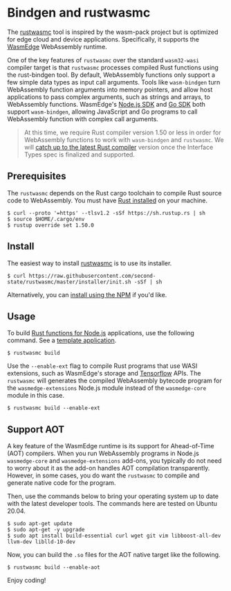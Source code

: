 # Bindgen and rustwasmc


The [rustwasmc](https://github.com/second-state/rustwasmc) tool is inspired by the wasm-pack project but is optimized for edge cloud and device applications. Specifically, it supports the [WasmEdge](https://github.com/WasmEdge/WasmEdge) WebAssembly runtime.

One of the key features of `rustwasmc` over the standard `wasm32-wasi` compiler target is that `rustwasmc` processes compiled Rust functions using the rust-bindgen tool.
By default, WebAssembly functions only support a few simple data types as
input call arguments. Tools like `wasm-bindgen` turn WebAssembly function
arguments into memory pointers, and allow host applications to
pass complex arguments, such as strings and arrays, to WebAssembly functions.
WasmEdge's [Node.js SDK](../../embed/node.md) and [Go SDK](../../embed/go.md) both support `wasm-bindgen`, allowing JavaScript and Go programs to call WebAssembly function with complex call arguments.

> At this time, we require Rust compiler version 1.50 or less in order for WebAssembly functions to work with `wasm-bindgen` and `rustwasmc`. We will [catch up to the latest Rust compiler](https://github.com/WasmEdge/WasmEdge/issues/264) version once the Interface Types spec is finalized and supported.


## Prerequisites

The `rustwasmc` depends on the Rust cargo toolchain to compile Rust source code to WebAssembly. You must have [Rust installed](https://www.rust-lang.org/tools/install) on your machine.

```src
$ curl --proto '=https' --tlsv1.2 -sSf https://sh.rustup.rs | sh
$ source $HOME/.cargo/env
$ rustup override set 1.50.0
```

## Install

The easiest way to install [rustwasmc](https://github.com/second-state/rustwasmc) is to use its installer.

```src
$ curl https://raw.githubusercontent.com/second-state/rustwasmc/master/installer/init.sh -sSf | sh
```

Alternatively, you can [install using the NPM](https://github.com/second-state/rustwasmc#install) if you'd like.

## Usage

To build [Rust functions for Node.js](../../embed/node.md) applications, use the following command. See a [template application](https://github.com/second-state/wasmedge-nodejs-starter).

```src
$ rustwasmc build
```

Use the `--enable-ext` flag to compile Rust programs that use WASI extensions, such as WasmEdge's storage and [Tensorflow](tensorflow.md) APIs. The `rustwasmc` will generates the compiled WebAssembly bytecode program for the `wasmedge-extensions` Node.js module instead of the `wasmedge-core` module in this case.

```src
$ rustwasmc build --enable-ext
```

## Support AOT

A key feature of the WasmEdge runtime is its support for Ahead-of-Time (AOT) compilers. When you run WebAssembly programs in Node.js `wasmedge-core` and `wasmedge-extensions` add-ons, you typically do not need to worry about it as the add-on handles AOT compilation transparently. However, in some cases, you do want the `rustwasmc` to compile and generate native code for the program. 

Then, use the commands below to bring your operating system up to date with the latest developer tools. The commands here are tested on Ubuntu 20.04.

```src
$ sudo apt-get update
$ sudo apt-get -y upgrade
$ sudo apt install build-essential curl wget git vim libboost-all-dev llvm-dev liblld-10-dev
```

Now, you can build the `.so` files for the AOT native target like the following.

```src
$ rustwasmc build --enable-aot
```

Enjoy coding!
